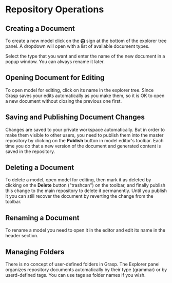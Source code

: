 # Repository Operations

## Creating a Document

To create a new model click on the **&#10753;** sign at the bottom of the explorer tree panel. A dropdown will open with a list of available document types.

Select the type that you want and enter the name of the new document in a popup window. You can always rename it later.

## Opening Document for Editing

To open model for editing, click on its name in the explorer tree. Since Grasp saves your edits automatically as you make them, so it is OK to open a new document without closing the previous one first.

##  Saving and Publishing Document Changes

Changes are saved to your private workspace automatically. But in order to make them visible to other users, you need to publish them into the master repository by clicking on the **Publish** button in model editor's toolbar. Each time you do that a new version of the document and generated content is saved in the repository.

## Deleting a Document

To delete a model, open model for editing, then mark it as deleted by clicking on the **Delete** button ("trashcan") on the toolbar, and finally publish this change to the main repository to delete it permanently. Until you publish it you can still recover the document by reverting the change from the toolbar.

## Renaming a Document

To rename a model you need to open it in the editor and edit its name in the header section.

## Managing Folders

There is no concept of user-defined folders in Grasp. The Explorer panel organizes repository documents automatically by their type (grammar) or by userd-defined tags. You can use tags as folder names if you wish.
